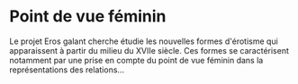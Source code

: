 # Point de vue féminin
Le projet Eros galant cherche étudie les nouvelles formes d'érotisme qui apparaissent à partir du milieu du XVIIe siècle. Ces formes se caractérisent notamment par une prise en compte du point de vue féminin dans la représentations des relations...
